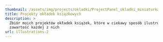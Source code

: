```yaml
---
thumbnail: /assets/img/projects/okladki/ProjectPanel_okladki_miniaturka.png
title: Projekty okładek książkowych
description: >
  Zbiór moich projektów okładek książek, które w ciekawy sposób ilustrują
  zawartość każdej z nich
url: illustrations-2
---
```


